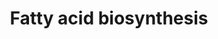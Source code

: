 ---
annotations:
- id: PW:0000029
  parent: classic metabolic pathway
  type: Pathway Ontology
  value: fatty acid biosynthetic pathway
authors:
- MaintBot
- Mkutmon
- Eweitz
- Egonw
- AlexanderPico
description: 'Fatty acid synthesis is the creation of fatty acids from acetyl-CoA
  and NADPH through the action of enzymes called fatty acid synthases. This process
  takes place in the cytoplasm of the cell. Most of the acetyl-CoA which is converted
  into fatty acids is derived from carbohydrates via the glycolytic pathway. Source:
  [https://en.wikipedia.org/wiki/Fatty_acid_synthesis Wikipedia]'
last-edited: 2023-01-21
organisms:
- Bos taurus
redirect_from:
- /index.php/Pathway:WP1020
- /instance/WP1020
- /instance/WP1020_rr125091
revision: r125091
schema-jsonld:
- '@context': https://schema.org/
  '@id': https://wikipathways.github.io/pathways/WP1020.html
  '@type': Dataset
  creator:
    '@type': Organization
    name: WikiPathways
  description: 'Fatty acid synthesis is the creation of fatty acids from acetyl-CoA
    and NADPH through the action of enzymes called fatty acid synthases. This process
    takes place in the cytoplasm of the cell. Most of the acetyl-CoA which is converted
    into fatty acids is derived from carbohydrates via the glycolytic pathway. Source:
    [https://en.wikipedia.org/wiki/Fatty_acid_synthesis Wikipedia]'
  keywords:
  - ACAA2
  - ACACB
  - ACLY
  - ACSL1
  - ACSL3
  - ACSL4
  - ACSL5
  - ACSL6
  - ACSS2
  - Acetyl-CoA
  - Acyl-CoA (n+2)
  - Citrate
  - DECR1
  - ECH1
  - ECHDC1
  - ECHDC2
  - ECHDC3
  - ECHS1
  - FASN
  - HADH
  - Long-Chain fatty acid
  - MECR
  - Malonyl-CoA
  - Oxaloacetate
  - PC
  - PECR
  - Palmitate
  - Pyruvate
  - SCD
  license: CC0
  name: Fatty acid biosynthesis
seo: CreativeWork
title: Fatty acid biosynthesis
wpid: WP1020
---